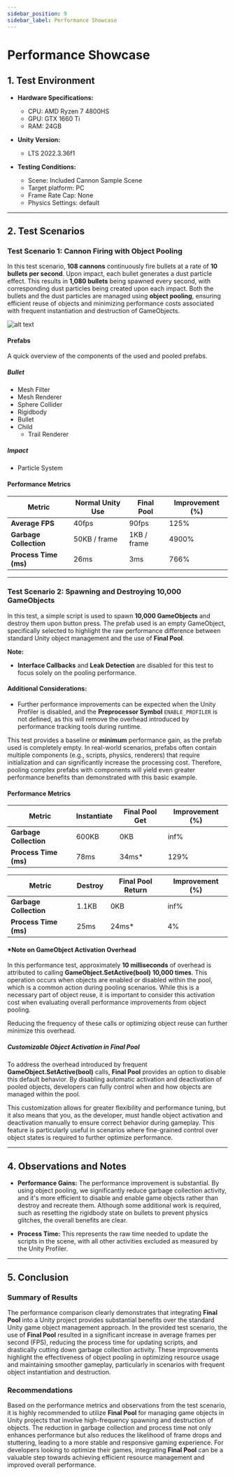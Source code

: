 ```yaml
---
sidebar_position: 9
sidebar_label: Performance Showcase
---
```

# Performance Showcase


## 1. Test Environment

- **Hardware Specifications:**
  - CPU: AMD Ryzen 7 4800HS
  - GPU: GTX 1660 Ti
  - RAM: 24GB

- **Unity Version:**
  - LTS 2022.3.36f1

- **Testing Conditions:**
  - Scene: Included Cannon Sample Scene
  - Target platform: PC
  - Frame Rate Cap: None
  - Physics Settings: default

---

## 2. Test Scenarios

### Test Scenario 1: Cannon Firing with Object Pooling

In this test scenario, **108 cannons** continuously fire bullets at a rate of **10 bullets per second**. Upon impact, each bullet generates a dust particle effect. This results in **1,080 bullets** being spawned every second, with corresponding dust particles being created upon each impact. Both the bullets and the dust particles are managed using **object pooling**, ensuring efficient reuse of objects and minimizing performance costs associated with frequent instantiation and destruction of GameObjects.

![alt text](https://static.wixstatic.com/media/880a29_fd8c70489942407cb19f0c45e0a77113~mv2.png)

#### Prefabs

A quick overview of the components of the used and pooled prefabs.

##### Bullet
- Mesh Filter
- Mesh Renderer
- Sphere Collider
- Rigidbody
- Bullet
- Child
  - Trail Renderer

##### Impact
- Particle System

#### Performance Metrics

| Metric                         | Normal Unity Use | Final Pool | Improvement (%) |
|--------------------------------|------------------|------------|-----------------|
| **Average FPS**                | 40fps    | 90fps | 125%    |
| **Garbage Collection**   | 50KB / frame    | 1KB / frame | 4900%    |
| **Process Time (ms)**    | 26ms    | 3ms | 766%    |


---

### Test Scenario 2: Spawning and Destroying 10,000 GameObjects

In this test, a simple script is used to spawn **10,000 GameObjects** and destroy them upon button press. The prefab used is an empty GameObject, specifically selected to highlight the raw performance difference between standard Unity object management and the use of **Final Pool**.

**Note:**
- **Interface Callbacks** and **Leak Detection** are disabled for this test to focus solely on the pooling performance.
  
#### Additional Considerations:
- Further performance improvements can be expected when the Unity Profiler is disabled, and the **Preprocessor Symbol** `ENABLE_PROFILER` is not defined, as this will remove the overhead introduced by performance tracking tools during runtime.

This test provides a baseline or **minimum** performance gain, as the prefab used is completely empty. In real-world scenarios, prefabs often contain multiple components (e.g., scripts, physics, renderers) that require initialization and can significantly increase the processing cost. Therefore, pooling complex prefabs with components will yield even greater performance benefits than demonstrated with this basic example.

#### Performance Metrics

| Metric                         | Instantiate | Final Pool Get | Improvement (%) |
|--------------------------------|------------------|------------|-----------------|
| **Garbage Collection**   | 600KB   | 0KB | inf%    |
| **Process Time (ms)**    | 78ms    | 34ms* | 129%    |

| Metric                         | Destroy | Final Pool Return | Improvement (%) |
|--------------------------------|------------------|------------|-----------------|
| **Garbage Collection**   | 1.1KB   | 0KB | inf%    |
| **Process Time (ms)**    | 25ms    | 24ms* | 4%    |


#### *Note on GameObject Activation Overhead

In this performance test, approximately **10 milliseconds** of overhead is attributed to calling **GameObject.SetActive(bool)** **10,000 times**. This operation occurs when objects are enabled or disabled within the pool, which is a common action during pooling scenarios. While this is a necessary part of object reuse, it is important to consider this activation cost when evaluating overall performance improvements from object pooling.

Reducing the frequency of these calls or optimizing object reuse can further minimize this overhead. 

##### Customizable Object Activation in Final Pool

To address the overhead introduced by frequent **GameObject.SetActive(bool)** calls, **Final Pool** provides an option to disable this default behavior. By disabling automatic activation and deactivation of pooled objects, developers can fully control when and how objects are managed within the pool. 

This customization allows for greater flexibility and performance tuning, but it also means that you, as the developer, must handle object activation and deactivation manually to ensure correct behavior during gameplay. This feature is particularly useful in scenarios where fine-grained control over object states is required to further optimize performance.

---

## 4. Observations and Notes

- **Performance Gains:** The performance improvement is substantial. By using object pooling, we significantly reduce garbage collection activity, and it's more efficient to disable and enable game objects rather than destroy and recreate them. Although some additional work is required, such as resetting the rigidbody state on bullets to prevent physics glitches, the overall benefits are clear.
  
- **Process Time:** This represents the raw time needed to update the scripts in the scene, with all other activities excluded as measured by the Unity Profiler.

---

## 5. Conclusion

### Summary of Results

The performance comparison clearly demonstrates that integrating **Final Pool** into a Unity project provides substantial benefits over the standard Unity game object management approach. In the provided test scenario, the use of **Final Pool** resulted in a significant increase in average frames per second (FPS), reducing the process time for updating scripts, and drastically cutting down garbage collection activity. These improvements highlight the effectiveness of object pooling in optimizing resource usage and maintaining smoother gameplay, particularly in scenarios with frequent object instantiation and destruction.

### Recommendations

Based on the performance metrics and observations from the test scenario, it is highly recommended to utilize **Final Pool** for managing game objects in Unity projects that involve high-frequency spawning and destruction of objects. The reduction in garbage collection and process time not only enhances performance but also reduces the likelihood of frame drops and stuttering, leading to a more stable and responsive gaming experience. For developers looking to optimize their games, integrating **Final Pool** can be a valuable step towards achieving efficient resource management and improved overall performance.